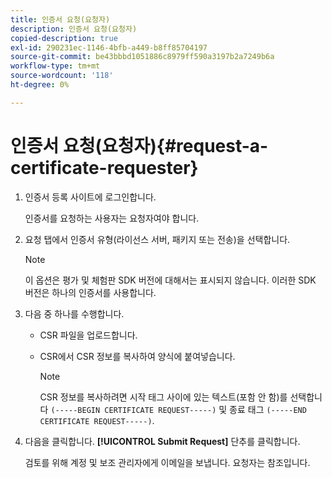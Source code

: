 ```yaml
---
title: 인증서 요청(요청자)
description: 인증서 요청(요청자)
copied-description: true
exl-id: 290231ec-1146-4bfb-a449-b8ff85704197
source-git-commit: be43bbbd1051886c8979ff590a3197b2a7249b6a
workflow-type: tm+mt
source-wordcount: '118'
ht-degree: 0%

---
```


# 인증서 요청(요청자){#request-a-certificate-requester}

1. 인증서 등록 사이트에 로그인합니다.

   인증서를 요청하는 사용자는 요청자여야 합니다.

1. 요청 탭에서 인증서 유형(라이선스 서버, 패키지 또는 전송)을 선택합니다.

   >[!NOTE]
   >
   >이 옵션은 평가 및 체험판 SDK 버전에 대해서는 표시되지 않습니다. 이러한 SDK 버전은 하나의 인증서를 사용합니다.

1. 다음 중 하나를 수행합니다.

   * CSR 파일을 업로드합니다.
   * CSR에서 CSR 정보를 복사하여 양식에 붙여넣습니다.

      >[!NOTE]
      >
      >CSR 정보를 복사하려면 시작 태그 사이에 있는 텍스트(포함 안 함)를 선택합니다 `(-----BEGIN CERTIFICATE REQUEST-----)` 및 종료 태그 `(-----END CERTIFICATE REQUEST-----)`.

1. 다음을 클릭합니다. **[!UICONTROL Submit Request]** 단추를 클릭합니다.

   검토를 위해 계정 및 보조 관리자에게 이메일을 보냅니다. 요청자는 참조입니다.
